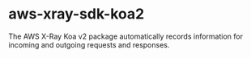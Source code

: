 # aws-xray-sdk-koa2
The AWS X-Ray Koa v2 package automatically records information for incoming and outgoing requests and responses.
